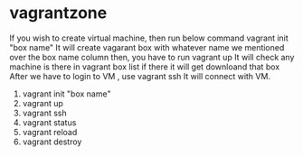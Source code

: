 # vagrantzone
If you wish to create virtual machine, then run below command
vagrant init "box name"
It will create vagarant box with whatever name we mentioned over the box name column
then, you have to run vagrant up
It will check any machine is there in vagrant box list if there it will get downloand that box
After we have to login to VM , use vagrant ssh
It will connect with VM.
1. vagrant init "box name"
2. vagrant up
3. vagrant ssh
4. vagrant status
5. vagrant reload
6. vagrant destroy
